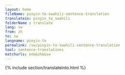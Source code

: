 ```yaml
---
layout: home
fileName: pinyin-to-swahili-sentence-translation
translatein: pinyin_to_swahili
folderName : translate
lang: sw
from: zh
to: sw
langname: pinyin-to
permalink: /sw/pinyin-to-swahili-sentence-translation
tool: sentence-translations
matchurls: en&&zh&&sw
---
```

{% include section/translateinto.html %}
